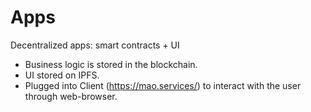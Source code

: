 # Apps
Decentralized apps: smart contracts + UI

- Business logic is stored in the blockchain.
- UI stored on IPFS.
- Plugged into Client (https://mao.services/) to interact with the user through web-browser.
